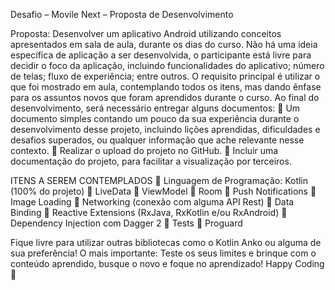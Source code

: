 Desafio – Movile Next – Proposta de Desenvolvimento

Proposta: Desenvolver um aplicativo Android utilizando conceitos apresentados em sala de
aula, durante os dias do curso.
Não há uma ideia específica de aplicação a ser desenvolvida, o participante está livre para decidir
o foco da aplicação, incluindo funcionalidades do aplicativo; número de telas; fluxo de
experiência; entre outros.
O requisito principal é utilizar o que foi mostrado em aula, contemplando todos os itens, mas
dando ênfase para os assuntos novos que foram aprendidos durante o curso.
Ao final do desenvolvimento, será necessário entregar alguns documentos:
 Um documento simples contando um pouco da sua experiência durante o
desenvolvimento desse projeto, incluindo lições aprendidas, dificuldades e desafios
superados, ou qualquer informação que ache relevante nesse contexto.
 Realizar o upload do projeto no GitHub.
 Incluir uma documentação do projeto, para facilitar a visualização por terceiros.

ITENS A SEREM CONTEMPLADOS
 Linguagem de Programação: Kotlin (100% do projeto)
 LiveData
 ViewModel
 Room
 Push Notifications
 Image Loading
 Networking (conexão com alguma API Rest)
 Data Binding
 Reactive Extensions (RxJava, RxKotlin e/ou RxAndroid)
 Dependency Injection com Dagger 2
 Tests
 Proguard

Fique livre para utilizar outras bibliotecas como o Kotlin Anko ou alguma de sua preferência!
O mais importante: Teste os seus limites e brinque com o conteúdo aprendido, busque o novo
e foque no aprendizado!
Happy Coding 
